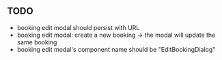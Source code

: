 ## TODO
- booking edit modal should persist with URL
- booking edit modal: create a new booking -> the modal will update the same booking
- booking edit modal's component name should be "EditBookingDialog"